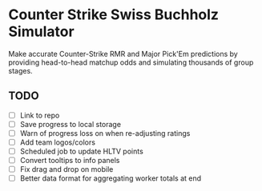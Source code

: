 # Counter Strike Swiss Buchholz Simulator

Make accurate Counter-Strike RMR and Major Pick'Em predictions by providing head-to-head matchup odds and simulating thousands of group stages.

## TODO

- [ ] Link to repo
- [ ] Save progress to local storage
- [ ] Warn of progress loss on when re-adjusting ratings
- [ ] Add team logos/colors
- [ ] Scheduled job to update HLTV points
- [ ] Convert tooltips to info panels
- [ ] Fix drag and drop on mobile
- [ ] Better data format for aggregating worker totals at end
